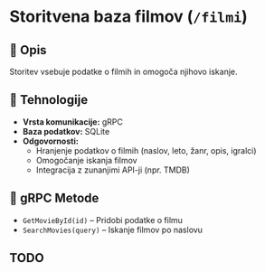 # Storitvena baza filmov (`/filmi`)

## 📌 Opis
Storitev vsebuje podatke o filmih in omogoča njihovo iskanje.

## 🔗 Tehnologije
- **Vrsta komunikacije:** gRPC
- **Baza podatkov:** SQLite
- **Odgovornosti:**
  - Hranjenje podatkov o filmih (naslov, leto, žanr, opis, igralci)
  - Omogočanje iskanja filmov
  - Integracija z zunanjimi API-ji (npr. TMDB)

## 📂 gRPC Metode
- `GetMovieById(id)` – Pridobi podatke o filmu
- `SearchMovies(query)` – Iskanje filmov po naslovu

## TODO